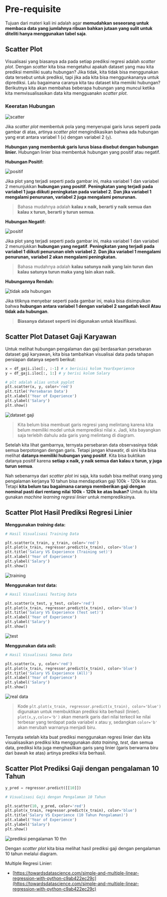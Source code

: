 # Pre-requisite

Tujuan dari materi kali ini adalah agar **memudahkan seseorang untuk membaca data yang jumlahnya ribuan bahkan jutaan yang sulit untuk diteliti hanya menggunakan tabel saja**.

## Scatter Plot

Visualisasi yang biasanya ada pada setiap prediksi regresi adalah *scatter plot*. Dengan *scatter* kita bisa mengetahui apakah dataset yang mau kita prediksi memiliki suatu hubungan? Jika tidak, kita tidak bisa menggunakan data tersebut untuk prediksi, tapi jika ada kita bisa menggunkananya untuk diprediksi. Lalu bagaimana caranya kita tau dataset kita memiiki hubungan? Berikutnya kita akan membahas beberapa hubungan yang muncul ketika kita memvisualisasikan data kita mengguanakn *scatter plot*.

### Keeratan Hubungan

![scatter](img/1.png)

Jika *scatter plot* membentuk pola yang menyerupai garis lurus seperti pada gambar di atas, artinya *scatter plot* mengindikasikan bahwa ada hubungan yang erat antara variabel 1 (`x`) dengan variabel 2 (`y`).

**Hubungan yang membentuk garis lurus biasa disebut dengan hubungan linier.** Hubungan linier bisa membentuk hubungan yang positif atau negatif.

**Hubungan Positif:**

![positif](img/2.png)

Jika plot yang terjadi seperti pada gambar ini, maka variabel 1 dan variabel 2 menunjukkan **hubungan yang positif**. **Peningkatan yang terjadi pada variabel 1 juga diikuti peningkatan pada variabel 2**. **Dan jika variabel 1 mengalami penurunan, variabel 2 juga mengalami penurunan.**

> Bahasa mudahnya adalah **kalau x naik, berarti y naik semua dan kalau x turun, berarti y turun semua**.

**Hubungan Negatif:**

![positif](img/3.png)

Jika plot yang terjadi seperti pada gambar ini, maka variabel 1 dan variabel 2 menunjukkan **hubungan yang negatif**. **Peningkatan yang terjadi pada variabel 1 diikuti penurunan oleh variabel 2**. **Dan jika variabel 1 mengalami penurunan, variabel 2 akan mengalami peningkatan.**

> Bahasa mudahnya adalah **kalau satunya naik yang lain turun dan kalau satunya turun maka yang lain akan naik.**

**Hubungannya Rendah:**

![tidak ada hubungan](img/4.png)

Jika titiknya menyebar seperti pada gambar ini, maka bisa disimpulkan bahwa **hubungan antara variabel 1 dengan variabel 2 sangatlah kecil Atau tidak ada hubungan**.

> **Biasanya dataset seperti ini digunakan untuk klasifikasi.**

## Scatter Plot Dataset Gaji Karyawan

Untuk melihat hubungan pengalaman dan gaji berdasarkan persebaran dataset gaji karyawan, kita bisa tambahkan visualisai data pada tahapan persiapan datanya seperti berikut:

```py
x = df_gaji.iloc[:, :-1] # x berisisi kolom YearExperience
y = df_gaji.iloc[:, 1:] # y berisi kolom Salary

# plt adalah alias untuk pyplot
plt.scatter(x, y, color='red')
plt.title('Persebaran Data')
plt.xlabel('Year of Experience')
plt.ylabel('Salary')
plt.show()
```

![dataset gaji](img/5.png)

> Kita belum bisa membuat garis regresi yang melintang karena kita belum memiliki model untuk memprediksi nilai x. Jadi, kita bayangkan saja terlebih dahulu ada garis yang melintang di diagram.

Setelah kita lihat gambarnya, ternyata persebaran data observasinya tidak semua berpotongan dengan garis. Tetapi jangan khawatir, di sini kita bisa melihat **datanya memiliki hubungan yang positif**. Kita bisa buktikan datanya positif karena **setiap x naik, y naik semua dan kalau x turun, y juga turun semua**.

Nah sebenarnya dari *scatter plot* ini saja, kita sudah bisa melihat orang yang pengalaman kerjanya 10 tahun bisa mendapatkan gaji 100k - 120k ke atas. Tetapi **kita belum tau bagaimana caranya memberikan gaji dengan nominal pasti dari rentang nilai 100k - 120k ke atas bukan?** Untuk itu kita gunakan *machine learning* *regresi linier* untuk memprediksinya.

## Scatter Plot Hasil Prediksi Regresi Linier

**Menggunakan *training* data:**

```py
# Hasil Visualisasi Training Data

plt.scatter(x_train, y_train, color='red')
plt.plot(x_train, regressor.predict(x_train), color='blue')
plt.title('Salary VS Experience (Training set)')
plt.xlabel('Year of Experience')
plt.ylabel('Salary')
plt.show()
```

![training](img/7.png)

**Menggunakan *test* data:**

```py
# Hasil Visualisasi Testing Data

plt.scatter(x_test, y_test, color='red')
plt.plot(x_train, regressor.predict(x_train), color='blue')
plt.title('Salary VS Experience (Test set)')
plt.xlabel('Year of Experience')
plt.ylabel('Salary')
plt.show()
```

![test](img/8.png)

**Menggunakan data asli:**

```py
# Hasil Visualisasi Semua Data

plt.scatter(x, y, color='red')
plt.plot(x_train, regressor.predict(x_train), color='blue')
plt.title('Salary VS Experience (All)')
plt.xlabel('Year of Experience')
plt.ylabel('Salary')
plt.show()
```

![real data](img/9.png)

> Kode `plt.plot(x_train, regressor.predict(x_train), color='blue')` digunakan untuk membuktikan prediksi kita berhasil (linier). `plot(x,y,color='b')` akan menarik garis dari nilai terkecil ke nilai terbesar yang terdapat pada variabel x atau y, sedangkan `color='b'` akan merubah warnanya menjadi biru.

Ternyata setelah kita buat prediksi menggunakan regresi linier dan kita visualisasikan prediksi kita menggunakan *data training*, *test*, dan semua data, prediksi kita juga menghasilkan garis yang linier (garis berwarna biru dari bawah ke atas) artinya prediksi kita berhasil.

## Scatter Plot Prediksi Gaji dengan pengalaman 10 Tahun

```py
y_pred = regressor.predict([[10]])

# Visualisasi Gaji dengan Pengalaman 10 Tahun

plt.scatter(10, y_pred, color='red')
plt.plot(x_train, regressor.predict(x_train), color='blue')
plt.title('Salary VS Experience (10 Tahun Pengalaman)')
plt.xlabel('Year of Experience')
plt.ylabel('Salary')
plt.show()
```

![prediksi pengalaman 10 thn](img/14.png)

Dengan *scatter plot* kita bisa melihat hasil prediksi gaji dengan pengalaman 10 tahun melalui diagram.

Multiple Regresi Linier: 

- [https://towardsdatascience.com/simple-and-multiple-linear-regression-with-python-c9ab422ec29c](https://towardsdatascience.com/simple-and-multiple-linear-regression-with-python-c9ab422ec29c)
